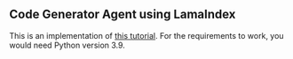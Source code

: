 ## Code Generator Agent using LamaIndex
This is an implementation of [this tutorial](https://www.youtube.com/watch?v=JLmI0GJuGlY&t=574s). For the requirements to work, you would need Python version 3.9.